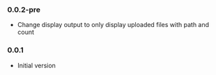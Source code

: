 ### 0.0.2-pre
* Change display output to only display uploaded files with path and count

### 0.0.1
* Initial version
